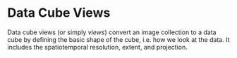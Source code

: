# Data Cube Views

Data cube views (or simply _views_) convert an image collection to a data cube by defining the 
basic shape of the cube, i.e. how we look at the data. It includes the spatiotemporal resolution, extent, and projection.

